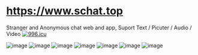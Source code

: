 # https://www.schat.top
Stranger and Anonymous chat web and app, Suport Text / Picuter / Audio / Video
[![996.icu](https://img.shields.io/badge/link-996.icu-red.svg)](https://996.icu)

![image](http://www.schat.top/icons/show/1.png)
![image](http://www.schat.top/icons/show/2.png)
![image](http://www.schat.top/icons/show/3.png)
![image](http://www.schat.top/icons/show/4.png)
![image](http://www.schat.top/icons/show/5.png)
![image](http://www.schat.top/icons/show/6.png)
![image](http://www.schat.top/icons/show/7.png)

